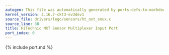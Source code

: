 ```yaml
---
autogen: This file was automatically generated by ports-defs-to-markdown.py
kernel_version: 3.16.7-ckt3-ev3dev1
source_file: drivers/lego/sensors/ht_nxt_smux.c
source_line: 38
title: HiTechnic NXT Sensor Multiplexer Input Port
port_index: 0
---
```


{% include port.md %}

